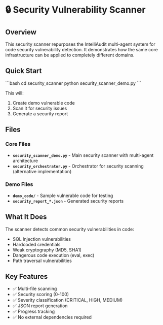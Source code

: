 # 🔒 Security Vulnerability Scanner

## Overview

This security scanner repurposes the IntelliAudit multi-agent system for code security vulnerability detection. It demonstrates how the same core infrastructure can be applied to completely different domains.

## Quick Start

\`\`\`bash
cd security_scanner
python security_scanner_demo.py
\`\`\`

This will:
1. Create demo vulnerable code
2. Scan it for security issues
3. Generate a security report

## Files

### Core Files
- **`security_scanner_demo.py`** - Main security scanner with multi-agent architecture
- **`security_orchestrator.py`** - Orchestrator for security scanning (alternative implementation)

### Demo Files
- **`demo_code/`** - Sample vulnerable code for testing
- **`security_report_*.json`** - Generated security reports

## What It Does

The scanner detects common security vulnerabilities in code:
- SQL Injection vulnerabilities
- Hardcoded credentials
- Weak cryptography (MD5, SHA1)
- Dangerous code execution (eval, exec)
- Path traversal vulnerabilities

## Key Features

- ✅ Multi-file scanning
- ✅ Security scoring (0-100)
- ✅ Severity classification (CRITICAL, HIGH, MEDIUM)
- ✅ JSON report generation
- ✅ Progress tracking
- ✅ No external dependencies required
